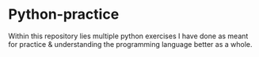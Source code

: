 # Python-practice
Within this repository lies multiple python exercises I have done as meant for practice &amp; understanding the programming language better as a whole.
